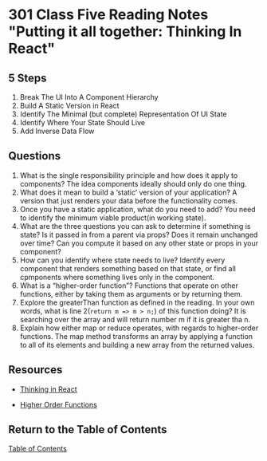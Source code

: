 # 301 Class Five Reading Notes "Putting it all together: Thinking In React"

## 5 Steps

1. Break The UI Into A Component Hierarchy
2. Build A Static Version in React
3. Identify The Minimal (but complete) Representation Of UI State
4. Identify Where Your State Should Live
5. Add Inverse Data Flow

## Questions

1. What is the single responsibility principle and how does it apply to components? The idea components ideally should only do one thing.
2. What does it mean to build a ‘static’ version of your application? A version that just renders your data before the functionality comes.
3. Once you have a static application, what do you need to add? You need to identify the minimum viable product(in working state).
4. What are the three questions you can ask to determine if something is state? Is it passed in from a parent via props? Does it remain unchanged over time? Can you compute it based on any other state or props in your component?
5. How can you identify where state needs to live? Identify every component that renders something based on that state, or find all cpmponents where something lives only in the component.
6. What is a “higher-order function”? Functions that operate on other functions, either by taking them as arguments or by returning them.
7. Explore the greaterThan function as defined in the reading. In your own words, what is line 2(`return m => m > n;`) of this function doing? It is searching over the array and will return number m if it is greater tha n.
8. Explain how either map or reduce operates, with regards to higher-order functions. The map method transforms an array by applying a function to all of its elements and building a new array from the returned values.

## Resources

- [Thinking in React](https://reactjs.org/docs/thinking-in-react.html)

- [Higher Order Functions](https://eloquentjavascript.net/05_higher_order.html#h_xxCc98lOBK)

## Return to the Table of Contents

[Table of Contents](https://todd75.github.io/reading-notes/)
